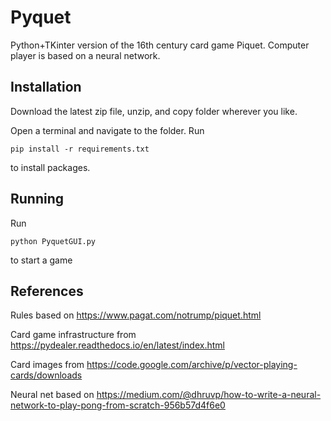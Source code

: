 # Pyquet
Python+TKinter version of the 16th century card game Piquet. Computer player is based on a neural network.

## Installation
Download the latest zip file, unzip, and copy folder wherever you like. 

Open a terminal and navigate to the folder. Run

`pip install -r requirements.txt`

to install packages.

## Running
Run

`python PyquetGUI.py`

to start a game

## References
Rules based on https://www.pagat.com/notrump/piquet.html

Card game infrastructure from https://pydealer.readthedocs.io/en/latest/index.html

Card images from https://code.google.com/archive/p/vector-playing-cards/downloads

Neural net based on https://medium.com/@dhruvp/how-to-write-a-neural-network-to-play-pong-from-scratch-956b57d4f6e0
